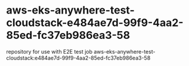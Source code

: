 # aws-eks-anywhere-test-cloudstack-e484ae7d-99f9-4aa2-85ed-fc37eb986ea3-58
repository for use with E2E test job aws-eks-anywhere-test-cloudstack:e484ae7d-99f9-4aa2-85ed-fc37eb986ea3-58
